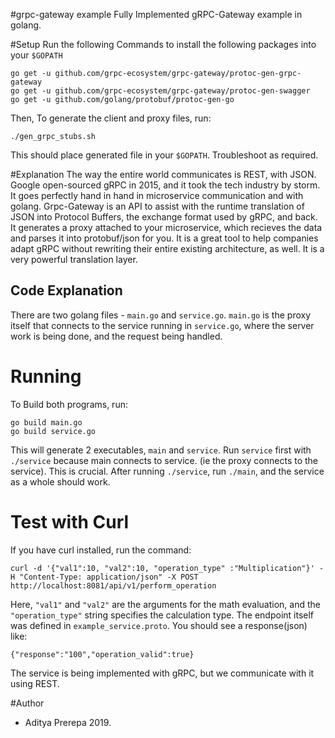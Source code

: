 #grpc-gateway example
Fully Implemented gRPC-Gateway example in golang.

#Setup
Run the following Commands to install the following packages into your `$GOPATH`
```
go get -u github.com/grpc-ecosystem/grpc-gateway/protoc-gen-grpc-gateway
go get -u github.com/grpc-ecosystem/grpc-gateway/protoc-gen-swagger
go get -u github.com/golang/protobuf/protoc-gen-go
```
Then, To generate the client and proxy files, run:
```
./gen_grpc_stubs.sh
```
This should place generated file in your `$GOPATH`. Troubleshoot as required.

#Explanation
The way the entire world communicates is REST, with JSON. Google open-sourced gRPC in 2015, and it took the tech industry by storm. It goes perfectly hand in hand in microservice communication and with golang. Grpc-Gateway is an API to assist with the runtime translation of JSON into Protocol Buffers, the exchange format used by gRPC, and back. It generates a proxy attached to your microservice, which recieves the data and parses it into protobuf/json for you. It is a great tool to help companies adapt gRPC without rewriting their entire existing architecture, as well. It is a very powerful translation layer.

## Code Explanation
There are two golang files - `main.go` and `service.go`. `main.go` is the proxy itself that connects to the service running in `service.go`, where the server work is being done, and the request being handled. 

# Running
To Build both programs, run:
```
go build main.go
go build service.go
```
This will generate 2 executables, `main` and `service`. Run `service` first with `./service` because main connects to service. (ie the proxy connects to the service). This is crucial. After running `./service`, run `./main`, and the service as a whole should work.

# Test with Curl
If you have curl installed, run the command:
```
curl -d '{"val1":10, "val2":10, "operation_type" :"Multiplication"}' -H "Content-Type: application/json" -X POST http://localhost:8081/api/v1/perform_operation
```
Here, `"val1"` and `"val2"` are the arguments for the math evaluation, and the `"operation_type"` string specifies the calculation type. The endpoint itself was defined in `example_service.proto`. You should see a response(json) like:
```
{"response":"100","operation_valid":true}
```
The service is being implemented with gRPC, but we communicate with it using REST.

#Author
- Aditya Prerepa 2019.
